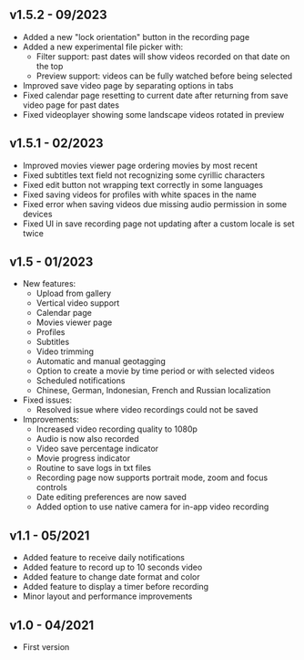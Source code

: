## v1.5.2 - 09/2023
- Added a new "lock orientation" button in the recording page
- Added a new experimental file picker with:
    - Filter support: past dates will show videos recorded on that date on the top
    - Preview support: videos can be fully watched before being selected
- Improved save video page by separating options in tabs
- Fixed calendar page resetting to current date after returning from save video page for past dates
- Fixed videoplayer showing some landscape videos rotated in preview

## v1.5.1 - 02/2023
- Improved movies viewer page ordering movies by most recent
- Fixed subtitles text field not recognizing some cyrillic characters
- Fixed edit button not wrapping text correctly in some languages
- Fixed saving videos for profiles with white spaces in the name
- Fixed error when saving videos due missing audio permission in some devices
- Fixed UI in save recording page not updating after a custom locale is set twice

## v1.5 - 01/2023
- New features:
    - Upload from gallery
    - Vertical video support
    - Calendar page
    - Movies viewer page
    - Profiles
    - Subtitles
    - Video trimming
    - Automatic and manual geotagging
    - Option to create a movie by time period or with selected videos
    - Scheduled notifications
    - Chinese, German, Indonesian, French and Russian localization
- Fixed issues:
    - Resolved issue where video recordings could not be saved
- Improvements:
    - Increased video recording quality to 1080p
    - Audio is now also recorded
    - Video save percentage indicator
    - Movie progress indicator
    - Routine to save logs in txt files
    - Recording page now supports portrait mode, zoom and focus controls
    - Date editing preferences are now saved
    - Added option to use native camera for in-app video recording

## v1.1 - 05/2021
- Added feature to receive daily notifications
- Added feature to record up to 10 seconds video
- Added feature to change date format and color
- Added feature to display a timer before recording
- Minor layout and performance improvements

## v1.0 - 04/2021
- First version

